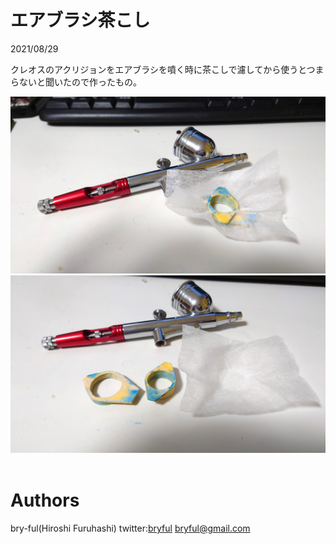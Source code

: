 ﻿# エアブラシ茶こし

2021/08/29<br>

クレオスのアクリジョンをエアブラシを噴く時に茶こしで濾してから使うとつまらないと聞いたので作ったもの。

![DSC_0452_s.jpg](DSC_0452_s.jpg)<br>
![DSC_0454_s.jpg](DSC_0454_s.jpg)<br>
<br>


# Authors

bry-ful(Hiroshi Furuhashi)
twitter:[bryful](https://twitter.com/bryful)
bryful@gmail.com


